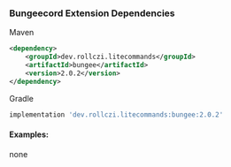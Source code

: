 ### Bungeecord Extension Dependencies
Maven
```xml
<dependency>
    <groupId>dev.rollczi.litecommands</groupId>
    <artifactId>bungee</artifactId>
    <version>2.0.2</version>
</dependency>
```
Gradle
```groovy
implementation 'dev.rollczi.litecommands:bungee:2.0.2'
```

#### Examples:
none